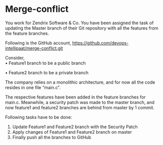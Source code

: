 # Merge-conflict

You work for Zendrix Software & Co. You have been assigned the task of updating the Master branch of their Git repository with all the features from the feature branches. 
 
Following is the GitHub account, https://github.com/devops-intellipaat/merge-conflict.git 
 
Consider,  
• Feature1 branch to be a public branch
 
• Feature2 branch to be a private branch 
 
The company relies on a monolithic architecture, and for now all the code resides in one file “main.c”. 
 
The respective features have been added in the feature branches for main.c. Meanwhile, a security patch was made to the master branch, and now feature1 and feature2 branches are behind from master by 1 commit. 
 
Following tasks have to be done: 
 
1. Update Feature1 and Feature2 branch with the Security Patch 
2. Apply changes of Feature1 and Feature2 branch on master 
3. Finally push all the branches to GitHub 
 
